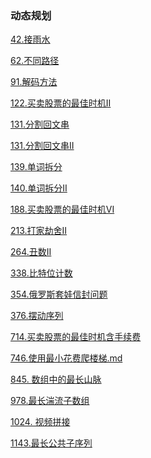 ### 动态规划

<a href="all_note/42.接雨水.md">42.接雨水</a>

<a href="all_note/62.不同路径.md">62.不同路径</a>

<a href="all_note/91.解码方法.md">91.解码方法</a>

<a href="all_note/122.买卖股票的最佳时机II.md">122.买卖股票的最佳时机II</a>

<a href="all_note/131.分割回文串.md">131.分割回文串</a>

<a href="all_note/132.分割回文串II.md">131.分割回文串II</a>

<a href="all_note/139.单词拆分.md">139.单词拆分</a>

<a href="all_note/140. 单词拆分II.md">140.单词拆分II</a>

<a href="all_note/188.买卖股票的最佳时机VI.md">188.买卖股票的最佳时机VI</a>

<a href="all_note/213.打家劫舍II.md">213.打家劫舍II</a>

<a href="all_note/264.丑数II.md">264.丑数II</a>

<a href="all_note/338.比特位计数.md">338.比特位计数</a>

<a href="all_note/354.俄罗斯套娃信封问题.md">354.俄罗斯套娃信封问题</a>

<a href="all_note/376.摆动序列.md">376.摆动序列</a>

<a href="all_note/714.买卖股票的最佳时机含手续费.md">714.买卖股票的最佳时机含手续费</a>

<a href="all_note/746.使用最小花费爬楼梯.md">746.使用最小花费爬楼梯.md</a>

<a href="all_note/845. 数组中的最长山脉.md">845. 数组中的最长山脉</a>

<a href="all_note\978.最长湍流子数组.md">978.最长湍流子数组</a>

<a href="all_note/1024. 视频拼接.md">1024. 视频拼接</a>

<a href="all_note/1143.最长公共子序列.md">1143.最长公共子序列</a>

